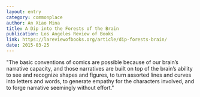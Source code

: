 ```yaml
---
layout: entry
category: commonplace
author: An Xiao Mina
title: A Dip into the Forests of the Brain
publication: Los Angeles Review of Books
link: https://lareviewofbooks.org/article/dip-forests-brain/
date: 2015-03-25
---
```


"The basic conventions of comics are possible because of our brain’s narrative capacity, and those narratives are built on top of the brain’s ability to see and recognize shapes and figures, to turn assorted lines and curves into letters and words, to generate empathy for the characters involved, and to forge narrative seemingly without effort."
